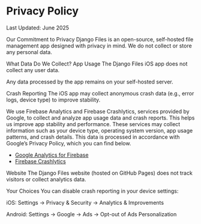 # Privacy Policy
Last Updated: June 2025

Our Commitment to Privacy
Django Files is an open-source, self-hosted file management app designed with privacy in mind. We do not collect or store any personal data.

What Data Do We Collect?
App Usage
The Django Files iOS app does not collect any user data.

Any data processed by the app remains on your self-hosted server.

Crash Reporting
The iOS app may collect anonymous crash data (e.g., error logs, device type) to improve stability.

We use Firebase Analytics and Firebase Crashlytics, services provided by Google, to collect and analyze app usage data and crash reports. This helps us improve app stability and performance. These services may collect information such as your device type, operating system version, app usage patterns, and crash details. This data is processed in accordance with Google’s Privacy Policy, which you can find below.

*   [Google Analytics for Firebase](https://firebase.google.com/support/privacy)
*   [Firebase Crashlytics](https://firebase.google.com/support/privacy/)

Website
The Django Files website (hosted on GitHub Pages) does not track visitors or collect analytics data.

Your Choices
You can disable crash reporting in your device settings:

iOS: Settings → Privacy & Security → Analytics & Improvements

Android: Settings → Google → Ads → Opt-out of Ads Personalization
